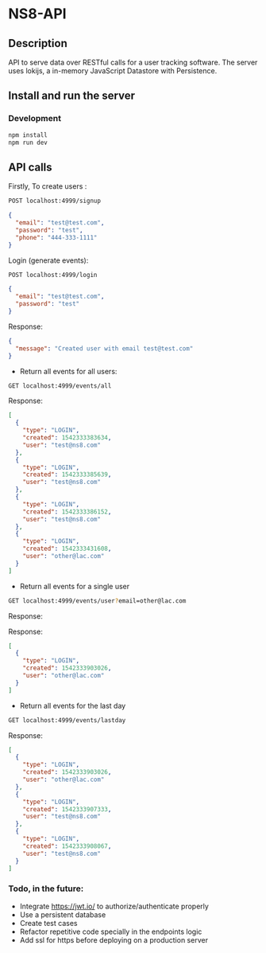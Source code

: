 # NS8-API

## Description
API to serve data over RESTful calls for a user tracking software. The server uses lokijs, a in-memory JavaScript Datastore with Persistence.

## Install and run the server

### Development

```bash
npm install
npm run dev
```

## API calls

Firstly, To create users :

```bash
POST localhost:4999/signup
```

```json
{
  "email": "test@test.com",
  "password": "test",
  "phone": "444-333-1111"
}
```

Login (generate events):

```bash
POST localhost:4999/login
```

```json
{
  "email": "test@test.com",
  "password": "test"
}
```
Response:
```json
{
  "message": "Created user with email test@test.com"
}

```

- Return all events for all users:

```bash
GET localhost:4999/events/all
```
Response:
```json
[
  {
    "type": "LOGIN",
    "created": 1542333383634,
    "user": "test@ns8.com"
  },
  {
    "type": "LOGIN",
    "created": 1542333385639,
    "user": "test@ns8.com"
  },
  {
    "type": "LOGIN",
    "created": 1542333386152,
    "user": "test@ns8.com"
  },
  {
    "type": "LOGIN",
    "created": 1542333431608,
    "user": "other@lac.com"
  }
]
```

- Return all events for a single user

```bash
GET localhost:4999/events/user?email=other@lac.com
```
Response:

Response:
```json
[
  {
    "type": "LOGIN",
    "created": 1542333903026,
    "user": "other@lac.com"
  }
]

```

- Return all events for the last day

```bash
GET localhost:4999/events/lastday
```

Response:
```json
[
  {
    "type": "LOGIN",
    "created": 1542333903026,
    "user": "other@lac.com"
  },
  {
    "type": "LOGIN",
    "created": 1542333907333,
    "user": "test@ns8.com"
  },
  {
    "type": "LOGIN",
    "created": 1542333908067,
    "user": "test@ns8.com"
  }
]
```

### Todo, in the future:
- Integrate https://jwt.io/ to authorize/authenticate properly
- Use a persistent database
- Create test cases
- Refactor repetitive code specially in the endpoints logic
- Add ssl for https before deploying on a production server






